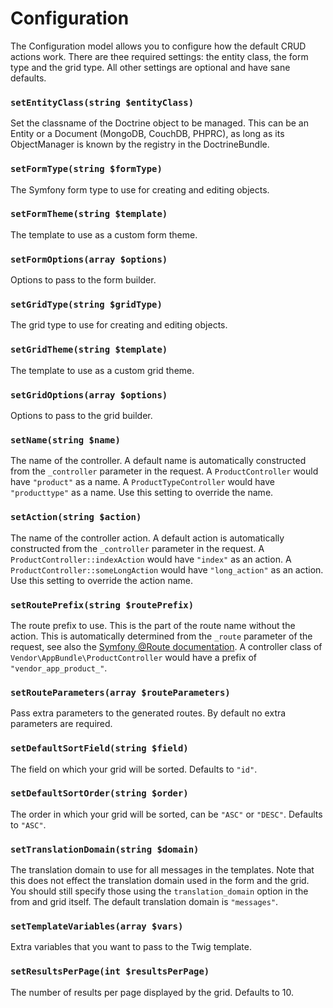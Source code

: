 Configuration
=============

The Configuration model allows you to configure how the default CRUD actions work. There
are thee required settings: the entity class, the form type and the grid type. All other
settings are optional and have sane defaults.


### `setEntityClass(string $entityClass)`

Set the classname of the Doctrine object to be managed. This can be an Entity or a Document (MongoDB,
CouchDB, PHPRC), as long as its ObjectManager is known by the registry in the DoctrineBundle.


### `setFormType(string $formType)`

The Symfony form type to use for creating and editing objects.


### `setFormTheme(string $template)`

The template to use as a custom form theme.


### `setFormOptions(array $options)`

Options to pass to the form builder.


### `setGridType(string $gridType)`

The grid type to use for creating and editing objects.


### `setGridTheme(string $template)`

The template to use as a custom grid theme.


### `setGridOptions(array $options)`

Options to pass to the grid builder.


### `setName(string $name)`

The name of the controller. A default name is automatically constructed from the `_controller` parameter
in the request. A `ProductController` would have `"product"` as a name. A `ProductTypeController` would
have `"producttype"` as a name. Use this setting to override the name.


### `setAction(string $action)`

The name of the controller action. A default action is automatically constructed from the `_controller` parameter
in the request. A `ProductController::indexAction` would have `"index"` as an action. A `ProductController::someLongAction` would
have `"long_action"` as an action. Use this setting to override the action name.


### `setRoutePrefix(string $routePrefix)`

The route prefix to use. This is the part of the route name without the action. This is automatically
determined from the `_route` parameter of the request, see also the
[Symfony @Route documentation](http://symfony.com/doc/current/bundles/SensioFrameworkExtraBundle/annotations/routing.html#route-name).
A controller class of `Vendor\AppBundle\ProductController` would have a prefix of `"vendor_app_product_"`.

### `setRouteParameters(array $routeParameters)`

Pass extra parameters to the generated routes. By default no extra parameters are required.


### `setDefaultSortField(string $field)`

The field on which your grid will be sorted. Defaults to `"id"`.


### `setDefaultSortOrder(string $order)`

The order in which your grid will be sorted, can be `"ASC"` or `"DESC"`. Defaults to `"ASC"`.


### `setTranslationDomain(string $domain)`

The translation domain to use for all messages in the templates. Note that this does not effect the translation
domain used in the form and the grid. You should still specify those using the `translation_domain` option in
the from and grid itself. The default translation domain is `"messages"`.


### `setTemplateVariables(array $vars)`

Extra variables that you want to pass to the Twig template.


### `setResultsPerPage(int $resultsPerPage)`

The number of results per page displayed by the grid. Defaults to 10.
